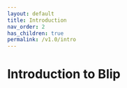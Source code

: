 ```yaml
---
layout: default
title: Introduction
nav_order: 2
has_children: true
permalink: /v1.0/intro
---
```


# Introduction to Blip
